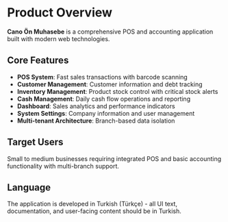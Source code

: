 # Product Overview

**Cano Ön Muhasebe** is a comprehensive POS and accounting application built with modern web technologies.

## Core Features

- **POS System**: Fast sales transactions with barcode scanning
- **Customer Management**: Customer information and debt tracking
- **Inventory Management**: Product stock control with critical stock alerts
- **Cash Management**: Daily cash flow operations and reporting
- **Dashboard**: Sales analytics and performance indicators
- **System Settings**: Company information and user management
- **Multi-tenant Architecture**: Branch-based data isolation

## Target Users

Small to medium businesses requiring integrated POS and basic accounting functionality with multi-branch support.

## Language

The application is developed in Turkish (Türkçe) - all UI text, documentation, and user-facing content should be in Turkish.